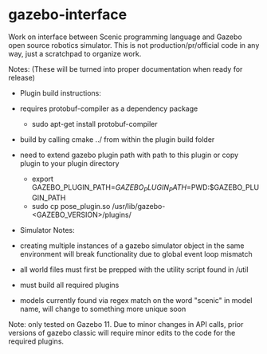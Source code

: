 # gazebo-interface

Work on interface between Scenic programming language and Gazebo open source robotics simulator. 
This is not production/pr/official code in any way, just a scratchpad to organize work. 

Notes:
(These will be turned into proper documentation when ready for release)
- Plugin build instructions:
- requires protobuf-compiler as a dependency package
  * sudo apt-get install protobuf-compiler
- build by calling cmake ../ from within the plugin build folder
- need to extend gazebo plugin path with path to this plugin or copy plugin to your plugin directory
  * export GAZEBO_PLUGIN_PATH=$GAZEBO_PLUGIN_PATH=$PWD:$GAZEBO_PLUGIN_PATH
  * sudo cp pose_plugin.so /usr/lib/gazebo-<GAZEBO_VERSION>/plugins/

- Simulator Notes:
- creating multiple instances of a gazebo simulator object in the same environment will break functionality due to global event loop mismatch
- all world files must first be prepped with the utility script found in /util
- must build all required plugins 
- models currently found via regex match on the word "scenic" in model name, will change to something more unique soon

Note: only tested on Gazebo 11. Due to minor changes in API calls, prior versions of gazebo classic will require minor edits to the code for the required plugins.
